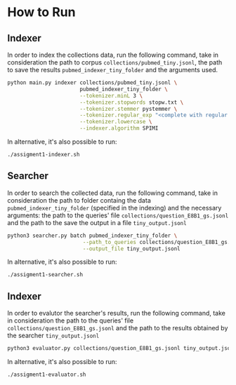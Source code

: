 # How to Run

## Indexer

In order to index the collections data, run the following command, take in consideration the path to corpus `collections/pubmed_tiny.jsonl`, the path to save the results `pubmed_indexer_tiny_folder` and the arguments used.

```bash
python main.py indexer collections/pubmed_tiny.jsonl \
                       pubmed_indexer_tiny_folder \
                       --tokenizer.minL 3 \
                       --tokenizer.stopwords stopw.txt \
                       --tokenizer.stemmer pystemmer \
                       --tokenizer.regular_exp "<complete with regular expression>" \
                       --tokenizer.lowercase \
                       --indexer.algorithm SPIMI 
```

In alternative, it's also possible to run:

```
./assigment1-indexer.sh
```

## Searcher

In order to search the collected data, run the following command, take in consideration the path to folder containg the data `pubmed_indexer_tiny_folder` (specified in the indexing) and the necessary arguments: the path to the queries' file `collections/question_E8B1_gs.jsonl` and the path to the save the output in a file `tiny_output.jsonl`

```bash
python3 searcher.py batch pubmed_indexer_tiny_folder \
                        --path_to_queries collections/question_E8B1_gs.jsonl \
                        --output_file tiny_output.jsonl
```

In alternative, it's also possible to run:

```
./assigment1-searcher.sh
```

## Indexer

In order to evalutor the searcher's results, run the following command, take in consideration the path to the queries' file `collections/question_E8B1_gs.jsonl` and the path to the results obtained by the searcher `tiny_output.jsonl`

```bash
python3 evaluator.py collections/question_E8B1_gs.jsonl tiny_output.jsonl
```

In alternative, it's also possible to run:

```
./assigment1-evaluator.sh
```